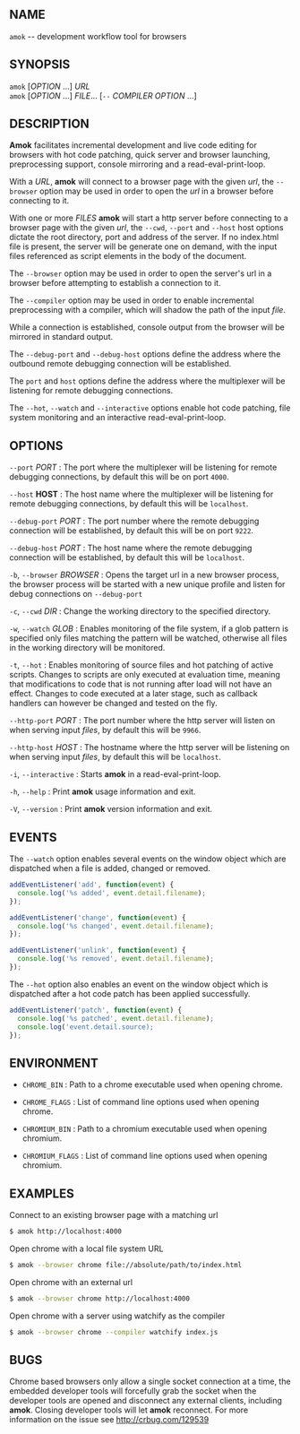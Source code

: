 ## NAME

`amok` -- development workflow tool for browsers

## SYNOPSIS

`amok` [*OPTION* ...] _URL_  
`amok` [*OPTION* ...] _FILE_... [`--` *COMPILER OPTION* ...]  

## DESCRIPTION

**Amok** facilitates incremental development and live code editing for browsers with hot code patching,
quick server and browser launching, preprocessing support, console mirroring and a read-eval-print-loop.

With a _URL_, **amok** will connect to a browser page with the given _url_,
the `--browser` option may be used in order to open the _url_ in a browser before connecting to it.

With one or more _FILES_ **amok** will start a http server before connecting to a browser page with the given _url_,
the `--cwd`, `--port` and `--host` host options dictate the root directory, port and address of the server.
If no index.html file is present, the server will be generate one on demand, with the input files
referenced as script elements in the body of the document.

The `--browser` option may be used in order to open the server's url in a browser before attempting to establish a connection to it.

The `--compiler` option may be used in order to enable incremental preprocessing
with a compiler, which will shadow the path of the input _file_.

While a connection is established, console output from the browser will be mirrored in standard output.

The `--debug-port` and `--debug-host` options define the address where the
outbound remote debugging connection will be established.

The `port` and `host` options define the address where the multiplexer will
be listening for remote debugging connections.

The `--hot`, `--watch` and `--interactive` options enable hot code patching,
file system monitoring and an interactive read-eval-print-loop.

## OPTIONS

`--port` _PORT_
:   The port where the multiplexer will be listening for remote debugging connections,
by default this will be on port `4000`.

`--host` __HOST__
:   The host name where the multiplexer will be listening for remote debugging connections,
by default this will be `localhost`.

`--debug-port` _PORT_
:   The port number where the remote debugging connection will be established,
by default this will be on port `9222`.

`--debug-host` _PORT_
:   The host name where the remote debugging connection will be established,
by default this will be `localhost`.

`-b`, `--browser` _BROWSER_
:   Opens the target url in a new browser process, the browser process will be started with a new unique profile and listen for debug connections on `--debug-port`

`-c`, `--cwd` _DIR_
:   Change the working directory to the specified directory.

`-w`, `--watch` _GLOB_
:   Enables monitoring of the file system, if a glob pattern is specified only files matching the pattern will be watched,
otherwise all files in the working directory will be monitored.

`-t`, `--hot`
:   Enables monitoring of source files and hot patching of active scripts.
Changes to scripts are only executed at evaluation time, meaning that modifications to code that is not running after load will not have an effect.
Changes to code executed at a later stage, such as callback handlers can however be changed and tested on the fly.

`--http-port` _PORT_
:   The port number where the http server will listen on when serving input *files*,
by default this will be `9966`.

`--http-host` _HOST_
:   The hostname where the http server will be listening on when serving input *files*,
by default this will be `localhost`.

`-i`, `--interactive`
:   Starts **amok** in a read-eval-print-loop.

`-h`, `--help`
:   Print **amok** usage information and exit.

`-V`, `--version`
:   Print **amok** version information and exit.

## EVENTS

The `--watch` option enables several events on the window object which are
dispatched when a file is added, changed or removed.

```js
addEventListener('add', function(event) {
  console.log('%s added', event.detail.filename);
});

addEventListener('change', function(event) {
  console.log('%s changed', event.detail.filename);
});

addEventListener('unlink', function(event) {
  console.log('%s removed', event.detail.filename);
});
```

The `--hot` option also enables an event on the window object which is
dispatched after a hot code patch has been applied successfully.

```js
addEventListener('patch', function(event) {
  console.log('%s patched', event.detail.filename);
  console.log('event.detail.source);
});
```

## ENVIRONMENT

* `CHROME_BIN`
:   Path to a chrome executable used when opening chrome.

* `CHROME_FLAGS`
:   List of command line options used when opening chrome.

* `CHROMIUM_BIN`
:   Path to a chromium executable used when opening chromium.

* `CHROMIUM_FLAGS`
:   List of command line options used when opening chromium.

## EXAMPLES

Connect to an existing browser page with a matching url
```sh
$ amok http://localhost:4000
```

Open chrome with a local file system URL

```sh
$ amok --browser chrome file://absolute/path/to/index.html
```

Open chrome with an external url

```sh
$ amok --browser chrome http://localhost:4000
```

Open chrome with a server using watchify as the compiler

```sh
$ amok --browser chrome --compiler watchify index.js
```

## BUGS

Chrome based browsers only allow a single socket connection at a time,
the embedded developer tools will forcefully grab the socket when
the developer tools are opened and disconnect any external clients, including **amok**.
Closing developer tools will let **amok** reconnect.
For more information on the issue see <http://crbug.com/129539>